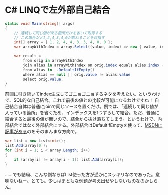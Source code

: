 # C# LINQで左外部自己結合

```csharp
static void Main(string[] args)
{
    // 連続して同じ値が来る箇所だけを省いて取得する
    // この場合だと1,2,4,3,4,0が取れることを目指す
    int[] array = { 1, 2, 4, 4, 3, 3, 4, 0, 0 };
    var arrayWithIndex = array.Select((value, index) => new { value, index });

    var result =
        from orig in arrayWithIndex
        join alias in arrayWithIndex on orig.index equals alias.index - 1 into _
        from alias in _.DefaultIfEmpty()
        where alias == null || orig.value != alias.value
        select orig.value;
}
```

前回に引き続いてindex生成してゴニョゴニョするネタを考えたい。というわけで、SQL的な自己結合。これで前後の値との比較が可能になるわけですね！ 自己結合自体は普通にjoinで同じソースを置くだけ。例では、「連続して同じ値が入っている箇所」を省くため、インデックスを1つずらして結合。ただ、普通に結合すると最後の値が無いので、結合から抜け落ちてしまう。というわけで、内部結合ではなく外部結合にする。外部結合はDefaultIfEmptyを使って、[MSDNに記事がある](http://msdn.microsoft.com/ja-jp/library/bb397895.aspx)のをそのまんまな方向で。

```csharp
var list = new List<int>();
list.Add(array[0]);
for (int i = 1; i < array.Length; i++)
{
	if (array[i] != array[i - 1]) list.Add(array[i]);
} 
```

……でも結局、こんな例ならばList使った方が遥かにスッキリなのであった。意味ないねー。とても。少しはまともな例題が考え出せやしないものなのかしらん。